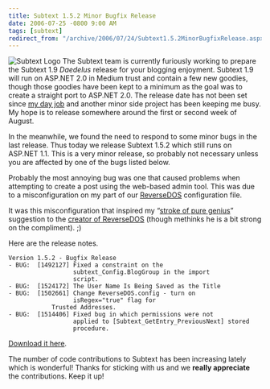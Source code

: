 ```yaml
---
title: Subtext 1.5.2 Minor Bugfix Release
date: 2006-07-25 -0800 9:00 AM
tags: [subtext]
redirect_from: "/archive/2006/07/24/Subtext1.5.2MinorBugfixRelease.aspx/"
---
```


![Subtext Logo](https://haacked.com/images/SubtextLogo.png) The Subtext
team is currently furiously working to prepare the Subtext 1.9
*Daedelus* release for your blogging enjoyment. Subtext 1.9 will run on
ASP.NET 2.0 in Medium trust and contain a few new goodies, though those
goodies have been kept to a minimum as the goal was to create a straight
port to ASP.NET 2.0. The release date has not been set since [my day
job](http://veloc-it.com/ "My Employer") and another minor side project
has been keeping me busy. My hope is to release somewhere around the
first or second week of August.

In the meanwhile, we found the need to respond to some minor bugs in the
last release. Thus today we release Subtext 1.5.2 which still runs on
ASP.NET 1.1. This is a very minor release, so probably not necessary
unless you are affected by one of the bugs listed below.

Probably the most annoying bug was one that caused problems when
attempting to create a post using the web-based admin tool. This was due
to a misconfiguration on my part of our
[ReverseDOS](http://www.angrypets.com/tools/rdos/ "Reverse DOS")
configuration file.

It was this misconfiguration that inspired my “[stroke of pure
genius](http://blog.angrypets.com/2006/07/reversedos_the_.html "ReverseDos The Next Generation")”
suggestion to the [creator of
ReverseDOS](http://blog.angrypets.com/ "AngryPets") (though methinks he
is a bit strong on the compliment). ;)

Here are the release notes.

    Version 1.5.2 - Bugfix Release
    - BUG:  [1492127] Fixed a constraint on the 
                      subtext_Config.BlogGroup in the import  
                      script.
    - BUG:  [1524172] The User Name Is Being Saved as the Title
    - BUG:  [1502661] Change ReverseDOS.config - turn on  
                      isRegex="true" flag for
                Trusted Addresses.
    - BUG:  [1514406] Fixed bug in which permissions were not 
                      applied to [Subtext_GetEntry_PreviousNext] stored 
                      procedure.

[Download it
here](http://sourceforge.net/project/showfiles.php?group_id=137896 "Subtext 1.5.2").

The number of code contributions to Subtext has been increasing lately
which is wonderful! Thanks for sticking with us and we **really
appreciate** the contributions. Keep it up!

